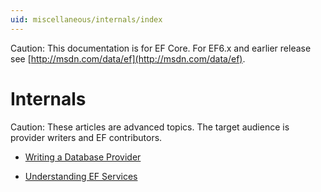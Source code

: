 ```yaml
---
uid: miscellaneous/internals/index
---
```

Caution: This documentation is for EF Core. For EF6.x and earlier release see [http://msdn.com/data/ef](http://msdn.com/data/ef).

  # Internals

Caution: These articles are advanced topics. The target audience is provider writers and EF contributors.

* [Writing a Database Provider](writing-a-provider.md)

* [Understanding EF Services](services.md)

